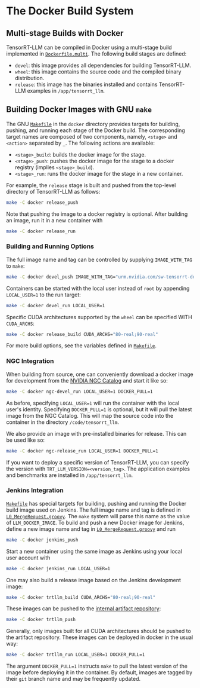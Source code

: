 # The Docker Build System

## Multi-stage Builds with Docker

TensorRT-LLM can be compiled in Docker using a multi-stage build implemented in [`Dockerfile.multi`](Dockerfile.multi).
The following build stages are defined:

* `devel`: this image provides all dependencies for building TensorRT-LLM.
* `wheel`: this image contains the source code and the compiled binary distribution.
* `release`: this image has the binaries installed and contains TensorRT-LLM examples in `/app/tensorrt_llm`.

## Building Docker Images with GNU `make`

The GNU [`Makefile`](Makefile) in the `docker` directory provides targets for building, pushing, and running each stage
of the Docker build. The corresponding target names are composed of two components, namely, `<stage>` and `<action>`
separated by `_`. The following actions are available:

* `<stage>_build`: builds the docker image for the stage.
* `<stage>_push`: pushes the docker image for the stage to a docker registry (implies `<stage>_build`).
* `<stage>_run`: runs the docker image for the stage in a new container.

For example, the `release` stage is built and pushed from the top-level directory of TensorRT-LLM as follows:

```bash
make -C docker release_push
```

Note that pushing the image to a docker registry is optional. After building an image, run it in a new container with
```bash
make -C docker release_run
```

### Building and Running Options

The full image name and tag can be controlled by supplying `IMAGE_WITH_TAG` to `make`:

```bash
make -C docker devel_push IMAGE_WITH_TAG="urm.nvidia.com/sw-tensorrt-docker/tensorrt-llm:dev"
```

Containers can be started with the local user instead of `root` by appending `LOCAL_USER=1` to the run target:

```bash
make -C docker devel_run LOCAL_USER=1
```

Specific CUDA architectures supported by the `wheel` can be specified WITH `CUDA_ARCHS`:

```bash
make -C docker release_build CUDA_ARCHS="80-real;90-real"
```

For more build options, see the variables defined in [`Makefile`](Makefile).


### NGC Integration

When building from source, one can conveniently download a docker image for development from
the [NVIDIA NGC Catalog](https://catalog.ngc.nvidia.com/) and start it like so:

```bash
make -C docker ngc-devel_run LOCAL_USER=1 DOCKER_PULL=1
```

As before, specifying `LOCAL_USER=1` will run the container with the local user's identity. Specifying `DOCKER_PULL=1`
is optional, but it will pull the latest image from the NGC Catalog. This will map the source code into the container
in the directory `/code/tensorrt_llm`.

We also provide an image with pre-installed binaries for release. This can be used like so:

```bash
make -C docker ngc-release_run LOCAL_USER=1 DOCKER_PULL=1
```

If you want to deploy a specific version of TensorRT-LLM, you can specify the version with
`TRT_LLM_VERSION=<version_tag>`. The application examples and benchmarks are installed in `/app/tensorrt_llm`.

### Jenkins Integration

[`Makefile`](Makefile) has special targets for building, pushing and running the Docker build image used on Jenkins.
The full image name and tag is defined in [`L0_MergeRequest.groovy`](../jenkins/L0_MergeRequest.groovy). The `make`
system will parse this name as the value of `LLM_DOCKER_IMAGE`. To build and push a new Docker image for Jenkins,
define a new image name and tag in [`L0_MergeRequest.groovy`](../jenkins/L0_MergeRequest.groovy) and run

```bash
make -C docker jenkins_push
```

Start a new container using the same image as Jenkins using your local user account with

```bash
make -C docker jenkins_run LOCAL_USER=1
```

One may also build a release image based on the Jenkins development image:

```bash
make -C docker trtllm_build CUDA_ARCHS="80-real;90-real"
```

These images can be pushed to
the [internal artifact repository](https://urm.nvidia.com/artifactory/sw-tensorrt-docker/tensorrt-llm-staging/release/):

```bash
make -C docker trtllm_push
```

Generally, only images built for all CUDA architectures should be pushed to the artifact repository. These images can
be deployed in docker in the usual way:

```bash
make -C docker trtllm_run LOCAL_USER=1 DOCKER_PULL=1
```

The argument `DOCKER_PULL=1` instructs `make` to pull the latest version of the image before deploying it in the container.
By default, images are tagged by their `git` branch name and may be frequently updated.

